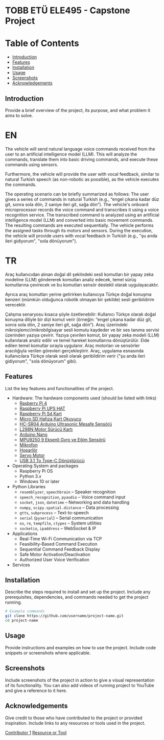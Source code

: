 # TOBB ETÜ ELE495 - Capstone Project

# Table of Contents
- [Introduction](#introduction)
- [Features](#features)
- [Installation](#installation)
- [Usage](#usage)
- [Screenshots](#screenshots)
- [Acknowledgements](#acknowledgements)

## Introduction
Provide a brief overview of the project, its purpose, and what problem it aims to solve.

# EN
The vehicle will send natural language voice commands received from the user to an artificial intelligence model (LLM). This will analyze the commands, translate them into basic driving commands, and execute these commands using sensors.

Furthermore, the vehicle will provide the user with vocal feedback, similar to natural Turkish speech (as non-robotic as possible), as the vehicle executes the commands.

The operating scenario can be briefly summarized as follows: The user gives a series of commands in natural Turkish (e.g., “engel çıkana kadar düz git, sonra sola dön, 2 saniye ileri git, sağa dön”). The vehicle's onboard microprocessor records the voice command and transcribes it using a voice recognition service. The transcribed command is analyzed using an artificial intelligence model (LLM) and converted into basic movement commands. The resulting commands are executed sequentially. The vehicle performs the assigned tasks through its motors and sensors. During the execution, the vehicle will provide users with vocal feedback in Turkish (e.g., "şu anda ileri gidiyorum", "sola dönüyorum").

# TR
Araç kullanıcıdan alınan doğal dil şeklindeki sesli komutları bir yapay zeka modeline (LLM) göndererek komutları analiz edecek, temel sürüş komutlarına çevirecek ve bu komutları sensör destekli olarak uygulayacaktır.

Ayrıca araç komutları yerine getirirken kullanıcıya Türkçe doğal konuşma benzeri (mümkün olduğunca robotik olmayan bir şekilde) sesli geribildirim verecektir. 

Çalışma senaryosu kısaca şöyle özetlenebilir: Kullanıcı Türkçe olarak doğal konuşma diliyle bir dizi komut verir (örneğin: “engel çıkana kadar düz git, sonra sola dön, 2 saniye ileri git, sağa dön”). Araç üzerindeki mikroişlemci/mikrobilgisayar sesli komutu kaydeder ve bir ses tanıma servisi üzerinden yazıya çevirir. Yazıya çevrilen komut, bir yapay zeka modeli (LLM) kullanılarak analiz edilir ve temel hareket komutlarına dönüştürülür. Elde edilen temel komutlar sırayla uygulanır. Araç motorları ve sensörler aracılığıyla verilen görevleri gerçekleştirir. Araç, uygulama esnasında kullanıcılara Türkçe olarak sesli olarak geribildirim verir ("şu anda ileri gidiyorum", "sola dönüyorum" gibi). 


## Features
List the key features and functionalities of the project.
- Hardware: The hardware components used (should be listed with links)
  - [Rasberry Pi 4](https://www.robocombo.com/raspberry-pi-4-8gb-yeni-versiyon)
  - [Raspberry Pi UPS HAT](https://market.samm.com/tr-usd/raspberry-pi-ups-hat)
  - [Raspberry Pi  Sd Kart](https://market.samm.com/raspberry-pi-64gb-a2-class-hafiza-karti)
  - [Micro SD Hafıza Kart Okuyucu](https://www.hepsiburada.com/veggieg-usb-2-0-sd-ve-micro-sd-hafiza-kart-okuyucu-siyah-p-HBCV000075WAZD)
  - [HC-SR04 Arduino Ultrasonic Mesafe Sensörü](https://robolinkmarket.com/hc-sr04-arduino-ultrasonic-mesafe-sensoru?srsltid=AfmBOooZNz0LNqoCOcTf4P2N2B-U-qGTtOwfh3LrpjtQ432j951cvKpiRXQ&gStoreCode=robolinkG1)
  - [L298N Motor Sürücü Kartı](https://robolinkmarket.com/l298n-motor-surucu-karti?srsltid=AfmBOoprUP9nhtKZ9o601lqJdaMOPEYprGBfUbroT7UoArpduLZ_hXtT6Pk&gStoreCode=robolinkG1)
  - [Arduino Nano](https://www.robotistan.com/arduino-nano?language=tr&h=1617316c)
  - [MPU9250 9 Eksenli Gyro ve Eğim Sensörü](https://www.robocombo.com/mpu-9250-9-eksen-jiroskop-ivmeolcer-manyetometre-sensor-modulu?srsltid=AfmBOorEJfvat3dhbArzxP1OZkIcCixFGoXX8n1p_biLCCXOeLeWURcTlkw)
  - [Mikrofon](https://www.hepsiburada.com/daytona-k9-c2-wireless-3in1-kablosuz-mikrofon-type-c-lightning-3-5mm-jak-ciftli-yaka-mikrofonu-p-HBCV00004625CL?magaza=Alcamseni)
  - [Hoparlör](https://www.hepsiburada.com/grundig-solo-bluetooth-hoparlor-siyah-p-HBCV000051RRB7)
  - [Servo Motor](https://www.robocombo.com/SG90-RC-Servo-Motor,PR-141.html?srsltid=AfmBOoriSRx2NBEiuyk6wXhx8eV2KMV2gDN1X_tiDEVRmnpVYjCCJ1HwYyU)
  - [USB 3.1 To Type-C Dönüştürücü](https://www.hepsiburada.com/baseus-usb-3-1-to-type-c-donusturucu-adaptor-mini-otg-baseus-ingenuity-series-zjjq000101-p-HBCV00001TCC3G?magaza=IVOOMI)
- Operating System and packages
  - Raspberry Pi OS
  - Python 3.x
  - Windows 10 or later
- Python Libraries
  - `resemblyzer`, `speechbrain` – Speaker recognition
  - `speech_recognition`, `pyaudio` – Voice command input
  - `socket`, `json`, `datetime` – Networking and data handling
  - `numpy`, `scipy.spatial.distance` – Data processing
  - `gtts`, `subprocess` – Text-to-speech
  - `serial` (`pyserial`) – Serial communication
  - `os`, `re`, `tempfile`, `ctypes` – System utilities
  - `socketio`, `ipaddress` – WebSocket & IP
- Applications
  - Real-Time Wi-Fi Communication via TCP
  - Feasibility-Based Command Execution
  - Sequential Command Feedback Display
  - Safe Motor Activation/Deactivation
  - Authorized User Voice Verification
- Services 

## Installation
Describe the steps required to install and set up the project. Include any prerequisites, dependencies, and commands needed to get the project running.

```bash
# Example commands
git clone https://github.com/username/project-name.git
cd project-name
```

## Usage
Provide instructions and examples on how to use the project. Include code snippets or screenshots where applicable.

## Screenshots
Include screenshots of the project in action to give a visual representation of its functionality. You can also add videos of running project to YouTube and give a reference to it here. 

## Acknowledgements
Give credit to those who have contributed to the project or provided inspiration. Include links to any resources or tools used in the project.

[Contributor 1](https://github.com/user1)
[Resource or Tool](https://www.nvidia.com)
